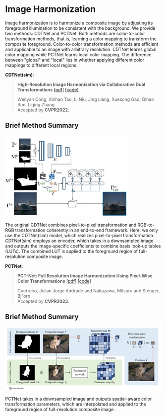 # Image Harmonization

Image harmonization is to harmonize a composite image by adjusting its foreground illumination to be consistent with the background. We provide two methods: CDTNet and PCTNet. Both methods are color-to-color transformation methods, that is, learning a color mapping to transform the composite foreground. Color-to-color transformation methods are efficient and applicable to an image with arbitrary resolution. CDTNet learns global color mapping while PCTNet learns local color mapping. The difference between "global" and "local" lies in whether applying different color mappings to different local regions. 

**CDTNet(sim)**:

> **High-Resolution Image Harmonization via Collaborative Dual Transformations**  [[pdf]](https://openaccess.thecvf.com/content/CVPR2022/papers/Cong_High-Resolution_Image_Harmonization_via_Collaborative_Dual_Transformations_CVPR_2022_paper.pdf)  [[code]](https://github.com/bcmi/CDTNet-High-Resolution-Image-Harmonization)<br>
>
> Wenyan Cong, Xinhao Tao, Li Niu, Jing Liang, Xuesong Gao, Qihao Sun, Liqing Zhang<br>
> Accepted by **CVPR2022**.

## Brief Method Summary

![image_harmonization_CDTNet1](../resources/image_harmonization_CDTNet1.jpg)

The original CDTNet combines pixel-to-pixel transformation and RGB-to-RGB transformation coherently in an end-to-end framework. Here, we only use the CDTNet(sim) model, which realizes pixel-to-pixel transformation. CDTNet(sim) employs an encoder, which takes in a downsampled image and outputs the image-specific coefficients to combine basis look-up tables (LUTs). The combined LUT is applied to the foreground region of full-resolution composite image. 

**PCTNet**:

> **PCT-Net: Full Resolution Image Harmonization Using Pixel-Wise Color
Transformations**  [[pdf]](https://openaccess.thecvf.com/content/CVPR2023/papers/Guerreiro_PCT-Net_Full_Resolution_Image_Harmonization_Using_Pixel-Wise_Color_Transformations_CVPR_2023_paper.pdf) [[code]](https://github.com/rakutentech/PCT-Net-Image-Harmonization)<br>
>
> Guerreiro, Julian Jorge Andrade and Nakazawa, Mitsuru and Stenger, Bj\"orn<br>
> Accepted by **CVPR2023**.

## Brief Method Summary

![image_harmonization_PCTNet](../resources/image_harmonization_PCTNet.jpg)


PCTNet takes in a downsampled image and outputs spatial-aware color transformation parameters,  which are interpolated and applied to the foreground region of full-resolution composite image. 
